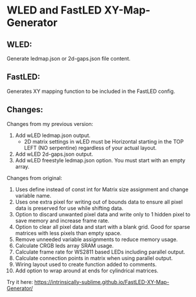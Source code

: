 # WLED and FastLED XY-Map-Generator

## WLED:
Generate ledmap.json or 2d-gaps.json file content.

## FastLED:
Generates XY mapping function to be included in the FastLED config.

## Changes:
Changes from my previous version:
1) Add wLED ledmap.json output.
   * 2D matrix settings in wLED must be Horizontal starting in the TOP LEFT (NO serpentine) regardless of your actual layout.
2) Add wLED 2d-gaps.json output.
3) Add wLED freestyle ledmap.json option. You must start with an empty array.

Changes from original:
1) Uses define instead of const int for Matrix size assignment and change variable name.
2) Uses one extra pixel for writing out of bounds data to ensure all pixel data is preserved for use while shifting data.
3) Option to discard unwanted pixel data and write only to 1 hidden pixel to save memory and increase frame rate.
4) Option to clear all pixel data and start with a blank grid. Good for sparse matrices with less pixels than empty space.
5) Remove unneeded variable assignments to reduce memory usage.
6) Calculate CRGB leds array SRAM usage.
7) Calculate frame rate for WS2811 based LEDs including parallel output.
8) Calculate connection points in matrix when using parallel output.
9) Wiring layout used to create function added to comments.
10) Add option to wrap around at ends for cylindrical matrices.

Try it here: https://intrinsically-sublime.github.io/FastLED-XY-Map-Generator/
